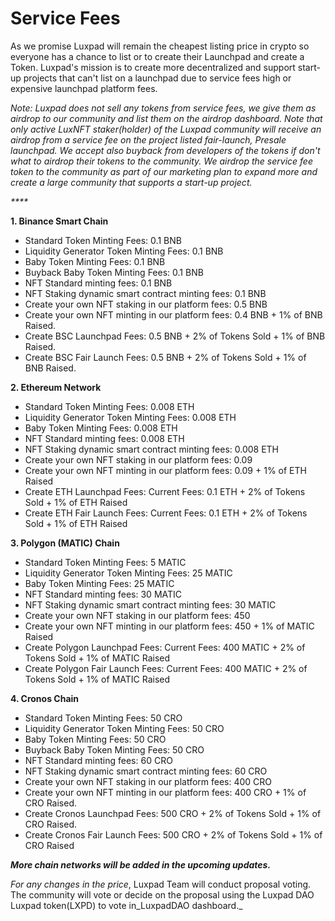 # Service Fees

As we promise Luxpad will remain the cheapest listing price in crypto so everyone has a chance to list or to create their Launchpad and create a Token. Luxpad's mission is to create more decentralized and support start-up projects that can't list on a launchpad due to service fees high or expensive launchpad platform fees.



_Note: Luxpad does not sell any tokens from service fees, we give them as airdrop to our community and list them on the airdrop dashboard. Note that only active LuxNFT staker(holder) of the Luxpad community will receive an airdrop from a service fee on the project listed fair-launch, Presale launchpad. We accept also buyback from developers of the tokens if don't what to airdrop their tokens to the community. We airdrop the service fee token to the community as part of our marketing plan to expand more and create a large community that supports a start-up project._

_****_

**1. Binance Smart Chain**

* Standard Token Minting Fees: 0.1 BNB
* Liquidity Generator Token Minting Fees: 0.1 BNB
* Baby Token Minting Fees: 0.1 BNB
* Buyback Baby Token Minting Fees: 0.1 BNB
* NFT Standard minting fees: 0.1 BNB
* NFT Staking dynamic smart contract minting fees:  0.1 BNB
* Create your own NFT staking  in our platform fees: 0.5 BNB&#x20;
* Create your own NFT minting  in our platform fees: 0.4 BNB + 1% of BNB Raised.&#x20;
* Create BSC Launchpad Fees: 0.5 BNB + 2% of Tokens Sold + 1% of BNB Raised.&#x20;
* Create BSC Fair Launch Fees: 0.5 BNB + 2% of Tokens Sold + 1% of BNB Raised.



**2. Ethereum Network**

* Standard Token Minting Fees: 0.008 ETH&#x20;
* Liquidity Generator Token Minting Fees: 0.008 ETH
* Baby Token Minting Fees: 0.008 ETH
* NFT Standard minting fees: 0.008 ETH
* NFT Staking dynamic smart contract minting fees:  0.008 ETH
* Create your own NFT staking  in our platform fees:  0.09&#x20;
* Create your own NFT minting  in our platform fees: 0.09 + 1% of ETH Raised
* Create ETH Launchpad Fees: Current Fees: 0.1 ETH + 2% of Tokens Sold + 1% of ETH Raised
* Create ETH Fair Launch Fees: Current Fees: 0.1 ETH + 2% of Tokens Sold + 1% of ETH Raised



**3. Polygon (MATIC) Chain**

* Standard Token Minting Fees: 5 MATIC
* Liquidity Generator Token Minting Fees: 25 MATIC
* Baby Token Minting Fees: 25 MATIC
* NFT Standard minting fees: 30 MATIC&#x20;
* NFT Staking dynamic smart contract minting fees:  30 MATIC
* Create your own NFT staking  in our platform fees:  450&#x20;
* Create your own NFT minting  in our platform fees: 450 + 1% of MATIC Raised
* Create Polygon Launchpad Fees: Current Fees: 400 MATIC + 2% of Tokens Sold + 1% of MATIC Raised
* Create Polygon Fair Launch Fees: Current Fees: 400 MATIC + 2% of Tokens Sold + 1% of MATIC Raised



**4. Cronos Chain**

* Standard Token Minting Fees: 50 CRO&#x20;
* Liquidity Generator Token Minting Fees: 50 CRO&#x20;
* Baby Token Minting Fees: 50 CRO&#x20;
* Buyback Baby Token Minting Fees: 50 CRO&#x20;
* NFT Standard minting fees: 60 CRO
* NFT Staking dynamic smart contract minting fees: 60 CRO
* Create your own NFT staking  in our platform fees: 400 CRO&#x20;
* Create your own NFT minting  in our platform fees: 400 CRO  + 1% of CRO Raised.
* Create Cronos Launchpad Fees: 500 CRO + 2% of Tokens Sold + 1% of CRO Raised.
* Create Cronos Fair Launch Fees: 500 CRO + 2% of Tokens Sold + 1% of CRO Raised



_**More chain networks will be added in the upcoming updates.**_

_For any changes in the price_, Luxpad Team will conduct proposal voting. The community will vote or decide on the proposal using the Luxpad DAO Luxpad token(LXPD) to vote in_LuxpadDAO dashboard._



